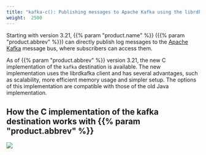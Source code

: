 ```yaml
---
title: "kafka-c(): Publishing messages to Apache Kafka using the librdkafka client (C implementation)"
weight:  2500
---
```

<!-- DISCLAIMER: This file is based on the syslog-ng Open Source Edition documentation https://github.com/balabit/syslog-ng-ose-guides/commit/2f4a52ee61d1ea9ad27cb4f3168b95408fddfdf2 and is used under the terms of The syslog-ng Open Source Edition Documentation License. The file has been modified by Axoflow. -->

Starting with version 3.21, {{% param "product.name" %}} ({{% param "product.abbrev" %}}) can directly publish log messages to the [Apache Kafka](http://kafka.apache.org) message bus, where subscribers can access them.

As of {{% param "product.abbrev" %}} version 3.21, the new C implementation of the `kafka` destination is available. The new implementation uses the librdkafka client and has several advantages, such as scalability, more efficient memory usage and simpler setup. The options of this implementation are compatible with those of the old Java implementation.

<span id="how-it-works"></span>


## How the C implementation of the kafka destination works with {{% param "product.abbrev" %}}

![](/images/figures/fig-kafka-c-implementation.png)

